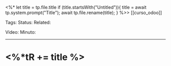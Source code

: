 <%*
	let title = tp.file.title
	if (title.startsWith("Untitled")){
		title = await tp.system.prompt("Title");
		await tp.file.rename(title);
	}
%>> [[curso_odoo]]

Tags: 
Status: 
Related: 

Video: 
Minuto:

___

# <%*tR += title %>

